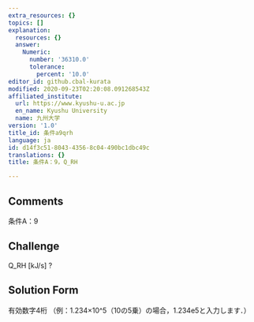 ```yaml
---
extra_resources: {}
topics: []
explanation:
  resources: {}
  answer:
    Numeric:
      number: '36310.0'
      tolerance:
        percent: '10.0'
editor_id: github.cbal-kurata
modified: 2020-09-23T02:20:08.091268543Z
affiliated_institute:
  url: https://www.kyushu-u.ac.jp
  en_name: Kyushu University
  name: 九州大学
version: '1.0'
title_id: 条件a9qrh
language: ja
id: d14f3c51-8043-4356-8c04-490bc1dbc49c
translations: {}
title: 条件A：9，Q_RH

---
```


## Comments
条件A：9

## Challenge
Q_RH [kJ/s] ?

## Solution Form
有効数字4桁
（例：1.234×10^5（10の5乗）の場合，1.234e5と入力します．）




